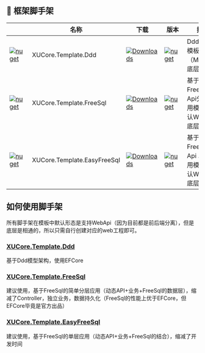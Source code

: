 

## 🍄 框架脚手架

|																																		| 名称								| 下载																																		| 版本																																								| 描述										|
| ------------------------------------------------------------------------------------------------------------------------------------- | --------------------------------- | ----------------------------------------------------------------------------------------------------------------------------------------- | ----------------------------------------------------------------------------------------------------------------------------------------------------------------- | ----------------------------------------- |
| [![nuget](https://shields.io/badge/-Nuget-blue?cacheSeconds=604800)](https://www.nuget.org/packages/XUCore.Template.Ddd)				| XUCore.Template.Ddd				| [![Downloads](https://img.shields.io/nuget/dt/XUCore.Template.Ddd.svg)](https://nuget.org/packages/XUCore.Template.Ddd)					| [![nuget](https://img.shields.io/nuget/v/XUCore.Template.Ddd.svg?cacheSeconds=10800)](https://www.nuget.org/packages/XUCore.Template.Ddd)						| Ddd 架构模板（Mvc/Api,底层相通）				|
| [![nuget](https://shields.io/badge/-Nuget-blue?cacheSeconds=604800)](https://www.nuget.org/packages/XUCore.Template.FreeSql)				| XUCore.Template.FreeSql				| [![Downloads](https://img.shields.io/nuget/dt/XUCore.Template.FreeSql.svg)](https://nuget.org/packages/XUCore.Template.FreeSql)		| [![nuget](https://img.shields.io/nuget/v/XUCore.Template.FreeSql.svg?cacheSeconds=10800)](https://www.nuget.org/packages/XUCore.Template.FreeSql)				| 基于FreeSql的 Api分层应用模板(默认WebApi,底层相通)					|
| [![nuget](https://shields.io/badge/-Nuget-blue?cacheSeconds=604800)](https://www.nuget.org/packages/XUCore.Template.EasyFreeSql)				| XUCore.Template.EasyFreeSql				| [![Downloads](https://img.shields.io/nuget/dt/XUCore.Template.EasyFreeSql.svg)](https://nuget.org/packages/XUCore.Template.EasyFreeSql)		| [![nuget](https://img.shields.io/nuget/v/XUCore.Template.EasyFreeSql.svg?cacheSeconds=10800)](https://www.nuget.org/packages/XUCore.Template.EasyFreeSql)				| 基于FreeSql的 Api 单层应用模板(默认WebApi,底层相通)					|





## 如何使用脚手架 

所有脚手架在模板中默认形态是支持WebApi（因为目前都是前后端分离），但是底层是相通的，所以只需自行创建对应的web工程即可。

### [XUCore.Template.Ddd](https://github.com/xuyiazl/XUCore.Template/tree/main/XUCore.Template.Ddd)

基于Ddd模型架构，使用EFCore

### [XUCore.Template.FreeSql](https://github.com/xuyiazl/XUCore.Template/tree/main/XUCore.Template.FreeSql)

建议使用，基于FreeSql的简单分层应用（动态API+业务+FreeSql的数据层），缩减了Controller，独立业务，数据持久化（FreeSql的性能上优于EFCore，但EFCore毕竟是官方出品）


### [XUCore.Template.EasyFreeSql](https://github.com/xuyiazl/XUCore.Template/tree/main/XUCore.Template.EasyFreeSql)

建议使用，基于FreeSql的单层应用（动态API+业务+FreeSql的结合），缩减了开发时间

